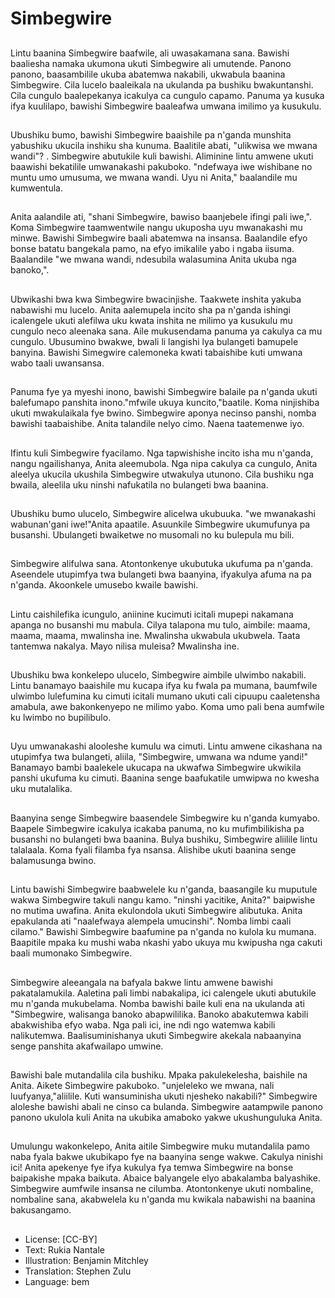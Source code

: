 # Simbegwire

##
Lintu baanina Simbegwire baafwile, ali uwasakamana sana. Bawishi baaliesha namaka ukumona ukuti Simbegwire ali umutende. Panono panono, baasambilile ukuba abatemwa nakabili, ukwabula baanina Simbegwire. Cila lucelo baaleikala na ukulanda pa bushiku bwakuntanshi. Cila cungulo baalepekanya icakulya ca cungulo capamo. Panuma ya kusuka ifya kuulilapo, bawishi Simbegwire baaleafwa umwana imilimo ya kusukulu.

##
Ubushiku bumo, bawishi Simbegwire baaishile pa n'ganda munshita yabushiku ukucila inshiku sha kunuma. Baalitile abati, "ulikwisa we mwana wandi"? . Simbegwire abutukile kuli bawishi. Aliminine lintu amwene ukuti baawishi bekatilile umwanakashi pakuboko. "ndefwaya iwe wishibane no muntu umo umusuma, we mwana wandi. Uyu ni Anita," baalandile mu kumwentula.

##
Anita aalandile ati, "shani Simbegwire, bawiso baanjebele ifingi pali iwe,". Koma Simbegwire taamwentwile nangu ukuposha uyu mwanakashi mu minwe. Bawishi Simbegwire baali abatemwa na insansa. Baalandile efyo bonse batatu bangekala pamo, na efyo imikalile yabo i ngaba iisuma. Baalandile "we mwana wandi, ndesubila walasumina Anita ukuba nga banoko,".

##
Ubwikashi bwa kwa Simbegwire bwacinjishe. Taakwete inshita yakuba nabawishi mu lucelo. Anita aalemupela incito sha pa n'ganda ishingi icalengele ukuti alefilwa uku kwata inshita ne milimo ya kusukulu mu cungulo neco aleenaka sana. Aile mukusendama panuma ya cakulya ca mu cungulo. Ubusumino bwakwe, bwali li langishi lya bulangeti bamupele banyina. Bawishi Simegwire calemoneka kwati tabaishibe kuti umwana wabo taali uwansansa.

##
Panuma fye ya myeshi inono, bawishi Simbegwire balaile pa n'ganda ukuti balefumapo panshita inono."mfwile ukuya kuncito,"baatile. Koma ninjishiba ukuti mwakulaikala fye bwino. Simbegwire aponya necinso panshi, nomba bawishi taabaishibe. Anita talandile nelyo cimo. Naena taatemenwe iyo.

##
Ifintu kuli Simbegwire fyacilamo. Nga tapwishishe incito isha mu n'ganda, nangu ngailishanya, Anita aleemubola. Nga nipa cakulya ca cungulo, Anita aleelya ukucila ukushila Simbegwire utwakulya utunono. Cila bushiku nga bwaila, aleelila uku ninshi nafukatila no bulangeti bwa baanina.

##
Ubushiku bumo ulucelo, Simbegwire alicelwa ukubuuka. "we mwanakashi wabunan'gani iwe!"Anita apaatile. Asuunkile Simbegwire ukumufunya pa busanshi. Ubulangeti bwaiketwe no musomali no ku bulepula mu bili.

##
Simbegwire alifulwa sana. Atontonkenye ukubutuka ukufuma pa n'ganda. Aseendele utupimfya twa bulangeti bwa baanyina, ifyakulya afuma na pa n'ganda. Akoonkele umusebo kwaile bawishi.

##
Lintu caishilefika icungulo, aniinine kucimuti icitali mupepi nakamana apanga no busanshi mu mabula. Cilya talapona mu tulo, aimbile: maama, maama, maama, mwalinsha ine. Mwalinsha ukwabula ukubwela. Taata tantemwa nakalya. Mayo nilisa muleisa? Mwalinsha ine.

##
Ubushiku bwa konkelepo ulucelo, Simbegwire aimbile ulwimbo nakabili. Lintu banamayo baaishile mu kucapa ifya ku fwala pa mumana, baumfwile ulwimbo lulefumina ku cimuti icitali mumano ukuti cali cipuupu caaletensha amabula, awe bakonkenyepo ne milimo yabo. Koma umo pali bena aumfwile ku lwimbo no bupilibulo.

##
Uyu umwanakashi alooleshe kumulu wa cimuti. Lintu amwene cikashana na utupimfya twa bulangeti, aliila, "Simbegwire, umwana wa ndume yandi!" Banamayo bambi baalekele ukucapa na ukwafwa Simbegwire ukwikila panshi ukufuma ku cimuti. Baanina senge baafukatile umwipwa no kwesha uku mutalalika.

##
Baanyina senge Simbegwire baasendele Simbegwire ku n'ganda kumyabo. Baapele Simbegwire icakulya icakaba panuma, no ku mufimbilikisha pa busanshi no bulangeti bwa baanina. Bulya bushiku, Simbegwire aliilile lintu talalaala. Koma fyali filamba fya nsansa. Alishibe ukuti baanina senge balamusunga bwino.

##
Lintu bawishi Simbegwire baabwelele ku n'ganda, baasangile ku muputule wakwa Simbegwire takuli nangu kamo. "ninshi yacitike, Anita?" baipwishe no mutima uwafina. Anita ekulondola ukuti Simbegwire alibutuka. Anita epakulanda ati "naalefwaya alempela umucinshi". Nomba limbi caali cilamo." Bawishi Simbegwire baafumine pa n'ganda no kulola ku mumana. Baapitile mpaka ku mushi waba nkashi yabo ukuya mu kwipusha nga cakuti baali mumonako Simbegwire.

##
Simbegwire aleeangala na bafyala bakwe lintu amwene bawishi pakatalamukila. Aaletina pali limbi nabakalipa, ici calengele ukuti abutukile mu n'ganda mukubelama. Nomba bawishi baile kuli ena na ukulanda ati "Simbegwire, walisanga banoko abapwililika. Banoko abakutemwa kabili abakwishiba efyo waba. Nga pali ici, ine ndi ngo watemwa kabili nalikutemwa. Baalisuminishanya ukuti Simbegwire akekala nabaanyina senge panshita akafwailapo umwine.

##
Bawishi bale mutandalila cila bushiku. Mpaka pakulekelesha, baishile na Anita. Aikete Simbegwire pakuboko. "unjeleleko we mwana, nali luufyanya,"aliilile. Kuti wansuminisha ukuti njesheko nakabili?" Simbegwire aloleshe bawishi abali ne cinso ca bulanda. Simbegwire aatampwile panono panono ukulola kuli Anita na ukubika amaboko yakwe ukushunguluka Anita.

##
Umulungu wakonkelepo, Anita aitile Simbegwire muku mutandalila pamo naba fyala bakwe ukubikapo fye na baanyina senge wakwe. Cakulya ninishi ici! Anita apekenye fye ifya kukulya fya temwa Simbegwire na bonse baipakishe mpaka baikuta. Abaice balyangele elyo abakalamba balyashike. Simbegwire aumfwile insansa ne cilumba. Atontonkenye ukuti nombaline, nombaline sana, akabwelela ku n'ganda mu kwikala nabawishi na baanina bakusangamo.

##
* License: [CC-BY]
* Text: Rukia Nantale
* Illustration: Benjamin Mitchley
* Translation: Stephen Zulu
* Language: bem
